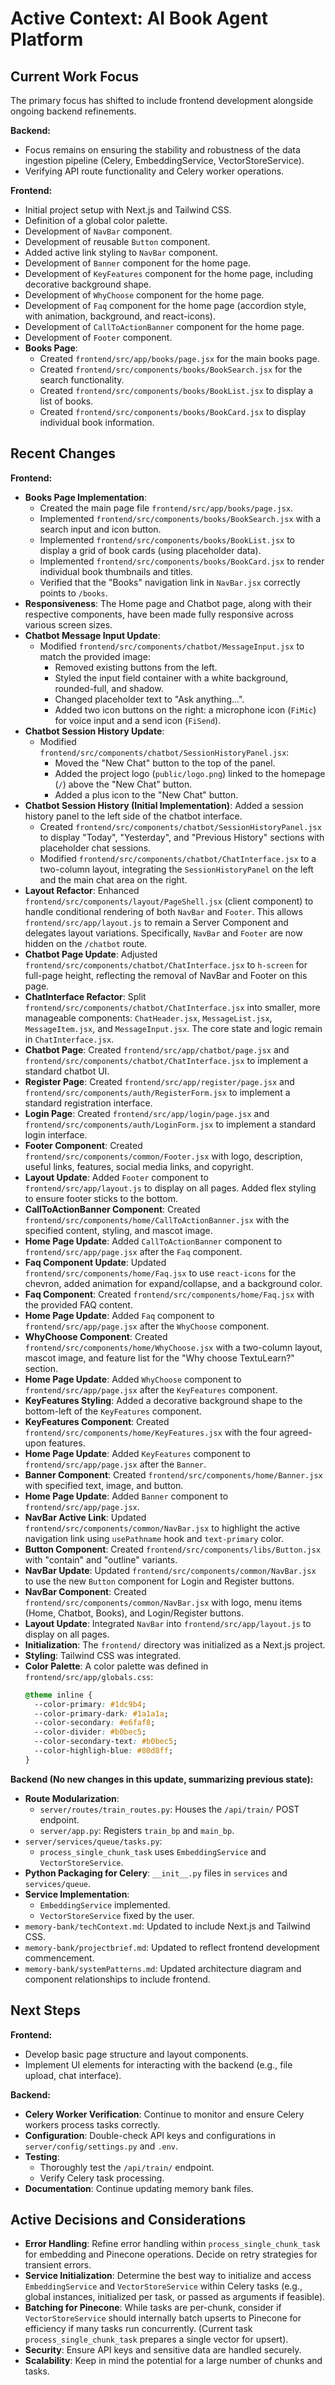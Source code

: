 # Active Context: AI Book Agent Platform

## Current Work Focus

The primary focus has shifted to include frontend development alongside ongoing backend refinements.

**Backend:**

- Focus remains on ensuring the stability and robustness of the data ingestion pipeline (Celery, EmbeddingService, VectorStoreService).
- Verifying API route functionality and Celery worker operations.

**Frontend:**

- Initial project setup with Next.js and Tailwind CSS.
- Definition of a global color palette.
- Development of `NavBar` component.
- Development of reusable `Button` component.
- Added active link styling to `NavBar` component.
- Development of `Banner` component for the home page.
- Development of `KeyFeatures` component for the home page, including decorative background shape.
- Development of `WhyChoose` component for the home page.
- Development of `Faq` component for the home page (accordion style, with animation, background, and react-icons).
- Development of `CallToActionBanner` component for the home page.
- Development of `Footer` component.
- **Books Page**:
  - Created `frontend/src/app/books/page.jsx` for the main books page.
  - Created `frontend/src/components/books/BookSearch.jsx` for the search functionality.
  - Created `frontend/src/components/books/BookList.jsx` to display a list of books.
  - Created `frontend/src/components/books/BookCard.jsx` to display individual book information.

## Recent Changes

**Frontend:**

- **Books Page Implementation**:
  - Created the main page file `frontend/src/app/books/page.jsx`.
  - Implemented `frontend/src/components/books/BookSearch.jsx` with a search input and icon button.
  - Implemented `frontend/src/components/books/BookList.jsx` to display a grid of book cards (using placeholder data).
  - Implemented `frontend/src/components/books/BookCard.jsx` to render individual book thumbnails and titles.
  - Verified that the "Books" navigation link in `NavBar.jsx` correctly points to `/books`.
- **Responsiveness**: The Home page and Chatbot page, along with their respective components, have been made fully responsive across various screen sizes.
- **Chatbot Message Input Update**:
  - Modified `frontend/src/components/chatbot/MessageInput.jsx` to match the provided image:
    - Removed existing buttons from the left.
    - Styled the input field container with a white background, rounded-full, and shadow.
    - Changed placeholder text to "Ask anything...".
    - Added two icon buttons on the right: a microphone icon (`FiMic`) for voice input and a send icon (`FiSend`).
- **Chatbot Session History Update**:
  - Modified `frontend/src/components/chatbot/SessionHistoryPanel.jsx`:
    - Moved the "New Chat" button to the top of the panel.
    - Added the project logo (`public/logo.png`) linked to the homepage (`/`) above the "New Chat" button.
    - Added a plus icon to the "New Chat" button.
- **Chatbot Session History (Initial Implementation)**: Added a session history panel to the left side of the chatbot interface.
  - Created `frontend/src/components/chatbot/SessionHistoryPanel.jsx` to display "Today", "Yesterday", and "Previous History" sections with placeholder chat sessions.
  - Modified `frontend/src/components/chatbot/ChatInterface.jsx` to a two-column layout, integrating the `SessionHistoryPanel` on the left and the main chat area on the right.
- **Layout Refactor**: Enhanced `frontend/src/components/layout/PageShell.jsx` (client component) to handle conditional rendering of both `NavBar` and `Footer`. This allows `frontend/src/app/layout.js` to remain a Server Component and delegates layout variations. Specifically, `NavBar` and `Footer` are now hidden on the `/chatbot` route.
- **Chatbot Page Update**: Adjusted `frontend/src/components/chatbot/ChatInterface.jsx` to `h-screen` for full-page height, reflecting the removal of NavBar and Footer on this page.
- **ChatInterface Refactor**: Split `frontend/src/components/chatbot/ChatInterface.jsx` into smaller, more manageable components: `ChatHeader.jsx`, `MessageList.jsx`, `MessageItem.jsx`, and `MessageInput.jsx`. The core state and logic remain in `ChatInterface.jsx`.
- **Chatbot Page**: Created `frontend/src/app/chatbot/page.jsx` and `frontend/src/components/chatbot/ChatInterface.jsx` to implement a standard chatbot UI.
- **Register Page**: Created `frontend/src/app/register/page.jsx` and `frontend/src/components/auth/RegisterForm.jsx` to implement a standard registration interface.
- **Login Page**: Created `frontend/src/app/login/page.jsx` and `frontend/src/components/auth/LoginForm.jsx` to implement a standard login interface.
- **Footer Component**: Created `frontend/src/components/common/Footer.jsx` with logo, description, useful links, features, social media links, and copyright.
- **Layout Update**: Added `Footer` component to `frontend/src/app/layout.js` to display on all pages. Added flex styling to ensure footer sticks to the bottom.
- **CallToActionBanner Component**: Created `frontend/src/components/home/CallToActionBanner.jsx` with the specified content, styling, and mascot image.
- **Home Page Update**: Added `CallToActionBanner` component to `frontend/src/app/page.jsx` after the `Faq` component.
- **Faq Component Update**: Updated `frontend/src/components/home/Faq.jsx` to use `react-icons` for the chevron, added animation for expand/collapse, and a background color.
- **Faq Component**: Created `frontend/src/components/home/Faq.jsx` with the provided FAQ content.
- **Home Page Update**: Added `Faq` component to `frontend/src/app/page.jsx` after the `WhyChoose` component.
- **WhyChoose Component**: Created `frontend/src/components/home/WhyChoose.jsx` with a two-column layout, mascot image, and feature list for the "Why choose TextuLearn?" section.
- **Home Page Update**: Added `WhyChoose` component to `frontend/src/app/page.jsx` after the `KeyFeatures` component.
- **KeyFeatures Styling**: Added a decorative background shape to the bottom-left of the `KeyFeatures` component.
- **KeyFeatures Component**: Created `frontend/src/components/home/KeyFeatures.jsx` with the four agreed-upon features.
- **Home Page Update**: Added `KeyFeatures` component to `frontend/src/app/page.jsx` after the `Banner`.
- **Banner Component**: Created `frontend/src/components/home/Banner.jsx` with specified text, image, and button.
- **Home Page Update**: Added `Banner` component to `frontend/src/app/page.jsx`.
- **NavBar Active Link**: Updated `frontend/src/components/common/NavBar.jsx` to highlight the active navigation link using `usePathname` hook and `text-primary` color.
- **Button Component**: Created `frontend/src/components/libs/Button.jsx` with "contain" and "outline" variants.
- **NavBar Update**: Updated `frontend/src/components/common/NavBar.jsx` to use the new `Button` component for Login and Register buttons.
- **NavBar Component**: Created `frontend/src/components/common/NavBar.jsx` with logo, menu items (Home, Chatbot, Books), and Login/Register buttons.
- **Layout Update**: Integrated `NavBar` into `frontend/src/app/layout.js` to display on all pages.
- **Initialization**: The `frontend/` directory was initialized as a Next.js project.
- **Styling**: Tailwind CSS was integrated.
- **Color Palette**: A color palette was defined in `frontend/src/app/globals.css`:
  ```css
  @theme inline {
    --color-primary: #1dc9b4;
    --color-primary-dark: #1a1a1a;
    --color-secondary: #e6faf8;
    --color-divider: #b0bec5;
    --color-secondary-text: #b0bec5;
    --color-highligh-blue: #80d8ff;
  }
  ```

**Backend (No new changes in this update, summarizing previous state):**

- **Route Modularization**:
  - `server/routes/train_routes.py`: Houses the `/api/train/` POST endpoint.
  - `server/app.py`: Registers `train_bp` and `main_bp`.
- `server/services/queue/tasks.py`:
  - `process_single_chunk_task` uses `EmbeddingService` and `VectorStoreService`.
- **Python Packaging for Celery**: `__init__.py` files in `services` and `services/queue`.
- **Service Implementation**:
  - `EmbeddingService` implemented.
  - `VectorStoreService` fixed by the user.
- `memory-bank/techContext.md`: Updated to include Next.js and Tailwind CSS.
- `memory-bank/projectbrief.md`: Updated to reflect frontend development commencement.
- `memory-bank/systemPatterns.md`: Updated architecture diagram and component relationships to include frontend.

## Next Steps

**Frontend:**

- Develop basic page structure and layout components.
- Implement UI elements for interacting with the backend (e.g., file upload, chat interface).

**Backend:**

- **Celery Worker Verification**: Continue to monitor and ensure Celery workers process tasks correctly.
- **Configuration**: Double-check API keys and configurations in `server/config/settings.py` and `.env`.
- **Testing**:
  - Thoroughly test the `/api/train/` endpoint.
  - Verify Celery task processing.
- **Documentation**: Continue updating memory bank files.

## Active Decisions and Considerations

- **Error Handling**: Refine error handling within `process_single_chunk_task` for embedding and Pinecone operations. Decide on retry strategies for transient errors.
- **Service Initialization**: Determine the best way to initialize and access `EmbeddingService` and `VectorStoreService` within Celery tasks (e.g., global instances, initialized per task, or passed as arguments if feasible).
- **Batching for Pinecone**: While tasks are per-chunk, consider if `VectorStoreService` should internally batch upserts to Pinecone for efficiency if many tasks run concurrently. (Current task `process_single_chunk_task` prepares a single vector for upsert).
- **Security**: Ensure API keys and sensitive data are handled securely.
- **Scalability**: Keep in mind the potential for a large number of chunks and tasks.
